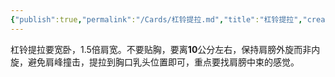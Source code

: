 ```yaml
---
{"publish":true,"permalink":"/Cards/杠铃提拉.md","title":"杠铃提拉","created":"2022-11-11","modified":"2023-03-14","published":"2025-07-12T18:45:03.831+08:00","cssclasses":""}
---
```



杠铃提拉要宽卧，1.5倍肩宽。不要贴胸，要离**10**公分左右，保持肩膀外旋而非内旋，避免肩峰撞击，提拉到胸口乳头位置即可，重点要找肩膀中束的感觉。
